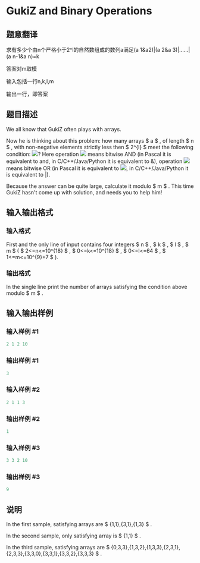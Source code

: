 # GukiZ and Binary Operations

## 题意翻译

求有多少个由n个严格小于2^l的自然数组成的数列a满足(a 1&a2)|(a 2&a 3)|......|(a n-1&a n)=k

答案对m取模

输入包括一行n,k,l,m

输出一行，即答案

## 题目描述

We all know that GukiZ often plays with arrays.

Now he is thinking about this problem: how many arrays $ a $ , of length $ n $ , with non-negative elements strictly less then $ 2^{l} $ meet the following condition: ![](https://cdn.luogu.com.cn/upload/vjudge_pic/CF551D/a6e7bc576316f94114c2b7ddad7b1f99dc329174.png)? Here operation ![](https://cdn.luogu.com.cn/upload/vjudge_pic/CF551D/620e07dca4a112648a0a9f81b5fb9f226c4bb233.png) means bitwise AND (in Pascal it is equivalent to and, in C/C++/Java/Python it is equivalent to &), operation ![](https://cdn.luogu.com.cn/upload/vjudge_pic/CF551D/6bfd82b83489db5433e1a03d2bc0f44671a33056.png) means bitwise OR (in Pascal it is equivalent to ![](https://cdn.luogu.com.cn/upload/vjudge_pic/CF551D/6bfd82b83489db5433e1a03d2bc0f44671a33056.png), in C/C++/Java/Python it is equivalent to |).

Because the answer can be quite large, calculate it modulo $ m $ . This time GukiZ hasn't come up with solution, and needs you to help him!

## 输入输出格式

### 输入格式

First and the only line of input contains four integers $ n $ , $ k $ , $ l $ , $ m $ ( $ 2<=n<=10^{18} $ , $ 0<=k<=10^{18} $ , $ 0<=l<=64 $ , $ 1<=m<=10^{9}+7 $ ).

### 输出格式

In the single line print the number of arrays satisfying the condition above modulo $ m $ .

## 输入输出样例

### 输入样例 #1

```cpp
2 1 2 10

```
### 输出样例 #1

```cpp
3

```
### 输入样例 #2

```cpp
2 1 1 3

```
### 输出样例 #2

```cpp
1

```
### 输入样例 #3

```cpp
3 3 2 10

```
### 输出样例 #3

```cpp
9

```
## 说明

In the first sample, satisfying arrays are $ {1,1},{3,1},{1,3} $ .

In the second sample, only satisfying array is $ {1,1} $ .

In the third sample, satisfying arrays are $ {0,3,3},{1,3,2},{1,3,3},{2,3,1},{2,3,3},{3,3,0},{3,3,1},{3,3,2},{3,3,3} $ .

